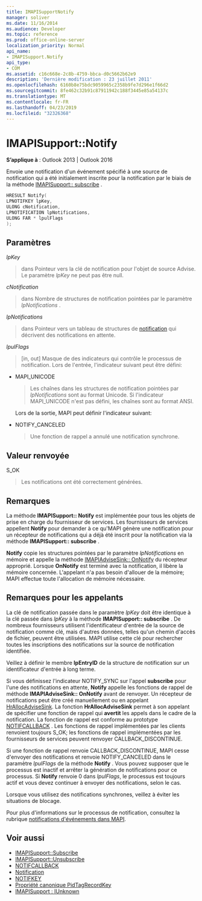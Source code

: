 ```yaml
---
title: IMAPISupportNotify
manager: soliver
ms.date: 11/16/2014
ms.audience: Developer
ms.topic: reference
ms.prod: office-online-server
localization_priority: Normal
api_name:
- IMAPISupport.Notify
api_type:
- COM
ms.assetid: c16c668e-2c8b-4759-bbca-d0c5662b62e9
description: 'Dernière modification : 23 juillet 2011'
ms.openlocfilehash: 6160b8e75bdc9059965c2358b9fe7d296e1f66d2
ms.sourcegitcommit: 8fe462c32b91c87911942c188f3445e85a54137c
ms.translationtype: MT
ms.contentlocale: fr-FR
ms.lasthandoff: 04/23/2019
ms.locfileid: "32326368"
---
```

# <a name="imapisupportnotify"></a>IMAPISupport::Notify

**S’applique à** : Outlook 2013 | Outlook 2016 
  
Envoie une notification d'un événement spécifié à une source de notification qui a été initialement inscrite pour la notification par le biais de la méthode [IMAPISupport:: subscribe](imapisupport-subscribe.md) . 
  
```cpp
HRESULT Notify(
LPNOTIFKEY lpKey,
ULONG cNotification,
LPNOTIFICATION lpNotifications,
ULONG FAR * lpulFlags
);
```

## <a name="parameters"></a>Paramètres

_lpKey_
  
> dans Pointeur vers la clé de notification pour l'objet de source Advise. Le paramètre _lpKey_ ne peut pas être null. 
    
_cNotification_
  
> dans Nombre de structures de notification pointées par le paramètre _lpNotifications_ . 
    
_lpNotifications_
  
> dans Pointeur vers un tableau de structures de [notification](notification.md) qui décrivent des notifications en attente. 
    
_lpulFlags_
  
> [in, out] Masque de des indicateurs qui contrôle le processus de notification. Lors de l'entrée, l'indicateur suivant peut être défini:
    
  - MAPI_UNICODE 
    
    > Les chaînes dans les structures de notification pointées par _lpNotifications_ sont au format Unicode. Si l'indicateur MAPI_UNICODE n'est pas défini, les chaînes sont au format ANSI. 

    Lors de la sortie, MAPI peut définir l'indicateur suivant:
        
  - NOTIFY_CANCELED 
    
    > Une fonction de rappel a annulé une notification synchrone.
    
## <a name="return-value"></a>Valeur renvoyée

S_OK 
  
> Les notifications ont été correctement générées.
    
## <a name="remarks"></a>Remarques

La méthode **IMAPISupport:: Notify** est implémentée pour tous les objets de prise en charge du fournisseur de services. Les fournisseurs de services appellent **Notify** pour demander à ce qu'MAPI génère une notification pour un récepteur de notifications qui a déjà été inscrit pour la notification via la méthode **IMAPISupport:: subscribe** . 
  
**Notify** copie les structures pointées par le paramètre _lpNotifications_ en mémoire et appelle la méthode [IMAPIAdviseSink:: OnNotify](imapiadvisesink-onnotify.md) du récepteur approprié. Lorsque **OnNotify** est terminé avec la notification, il libère la mémoire concernée. L'appelant n'a pas besoin d'allouer de la mémoire; MAPI effectue toute l'allocation de mémoire nécessaire. 
  
## <a name="notes-to-callers"></a>Remarques pour les appelants

La clé de notification passée dans le paramètre _lpKey_ doit être identique à la clé passée dans _lpKey_ à la méthode **IMAPISupport:: subscribe** . De nombreux fournisseurs utilisent l'identificateur d'entrée de la source de notification comme clé, mais d'autres données, telles qu'un chemin d'accès de fichier, peuvent être utilisées. MAPI utilise cette clé pour rechercher toutes les inscriptions des notifications sur la source de notification identifiée. 
  
Veillez à définir le membre **lpEntryID** de la structure de notification sur un identificateur d'entrée à long terme. 
  
Si vous définissez l'indicateur NOTIFY_SYNC sur l'appel **subscribe** pour l'une des notifications en attente, **Notify** appelle les fonctions de rappel de méthode **IMAPIAdviseSink:: OnNotify** avant de renvoyer. Un récepteur de notifications peut être créé manuellement ou en appelant [HrAllocAdviseSink](hrallocadvisesink.md). La fonction **HrAllocAdviseSink** permet à son appelant de spécifier une fonction de rappel qui **avertit** les appels dans le cadre de la notification. La fonction de rappel est conforme au prototype [NOTIFCALLBACK](notifcallback.md) . Les fonctions de rappel implémentées par les clients renvoient toujours S_OK; les fonctions de rappel implémentées par les fournisseurs de services peuvent renvoyer CALLBACK_DISCONTINUE. 
  
Si une fonction de rappel renvoie CALLBACK_DISCONTINUE, MAPI cesse d'envoyer des notifications et renvoie NOTIFY_CANCELED dans le paramètre _lpulFlags_ de la méthode **Notify** . Vous pouvez supposer que le processus est inactif et arrêter la génération de notifications pour ce processus. Si **Notify** renvoie 0 dans _lpulFlags_, le processus est toujours actif et vous devez continuer à envoyer des notifications, selon le cas.
  
Lorsque vous utilisez des notifications synchrones, veillez à éviter les situations de blocage.
  
Pour plus d'informations sur le processus de notification, consultez la rubrique [notifications d'événements dans MAPI](event-notification-in-mapi.md). 
  
## <a name="see-also"></a>Voir aussi

- [IMAPISupport::Subscribe](imapisupport-subscribe.md)  
- [IMAPISupport::Unsubscribe](imapisupport-unsubscribe.md)  
- [NOTIFCALLBACK](notifcallback.md) 
- [Notification](notification.md)  
- [NOTIFKEY](notifkey.md)  
- [Propriété canonique PidTagRecordKey](pidtagrecordkey-canonical-property.md)  
- [IMAPISupport : IUnknown](imapisupportiunknown.md)

